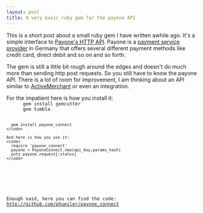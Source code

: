 ```yaml
---
layout: post
title: A very basic ruby gem for the payone API
---
```


<p>This is a short post about a small ruby gem I have written awhile ago. It's a simple interface to <a href="http://www.payone.de/" title="PAYONE ONLINE PAYMENT - Smart. Simple. Safe." target="_BLANK">Payone's HTTP API</a>. Payone is a <a href="http://en.wikipedia.org/wiki/Payment_service_provider" title="Payment service provider - Wikipedia, the free encyclopedia" target="_BLANK">payment service provider</a> in Germany that offers several different payment methods like credit card, direct debit and so on and so forth.
</p>

<p>The gem is still a little bit rough around the edges and doesn't do much more than sending http post requests. So you still have to know the payone API. There is a lot of room for improvement, I am thinking about an API similar to <a href="http://www.activemerchant.org/" title="Active Merchant" target="_BLANK">ActiveMerchant</a> or even an integration.</p>

<p>For the impatient here is how you install it:
	<code>
	  gem install gemcutter
	  gem tumble

	  gem install payone_connect	
	</code>
	
	And here is how you use it:
	<code>
	  require 'payone_connect'
	  payone = PayoneConnect.new(api_key,params_hash)
	  puts payone.request[:status]
	</code>
</p>

<p>
Enough said, here you can find the code: <a href="http://github.com/phuesler/payone_connect" title="phuesler's payone_connect at master - GitHub" target="_BLANK">http://github.com/phuesler/payone_connect</a>
</p>

